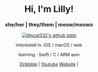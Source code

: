 <h1 align="center">Hi, I'm Lilly!</h1>
<h3 align="center">
  <p1>she/her</p1> | <p1>they/them</p1> | <p1>meow/meows</p1>
</h3>
<p align="center">
  <a href="https://github.com/lillycat332">
    <img src="https://github-readme-stats.vercel.app/api?username=lillycat332&hide_border=true&show_icons=true" alt="lillycat332's github stats">
  </a>
</p>
<p align="center">interested in: iOS / macOS / web </p>
<p align="center">learning : Swift / C / ARM asm </p>

<p align="center">
  <a href="https://dribbble.com/lillyfgsfds">Dribbble</a> | 
  <a href="https://www.youtube.com/channel/UCrrh8KuvEenremkNvCTZAPw">Youtube</a> 
  <a href="https://7daysfree.xyz">Website</a> | 
 </p>
